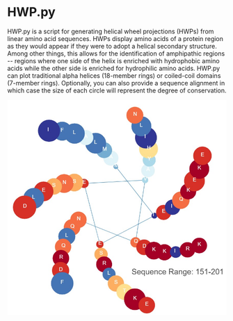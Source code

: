 # HWP.py

HWP.py is a script for generating helical wheel projections (HWPs) from linear amino acid sequences. HWPs display amino acids of a protein region as they would appear if they were to adopt a helical secondary structure. Among other things, this allows for the identification of amphipathic regions -- regions where one side of the helix is enriched with hydrophobic amino acids while the other side is enriched for hydrophilic amino acids. HWP.py can plot traditional alpha helices (18-member rings) or coiled-coil domains (7-member rings). Optionally, you can also provide a sequence alignment in which case the size of each circle will represent the degree of conservation.

![image-20210622092828609](./example_HWP.jpg)

